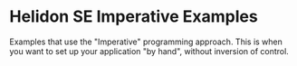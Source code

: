 # Helidon SE Imperative Examples

Examples that use the "Imperative" programming approach.
This is when you want to set up your application "by hand", without inversion of control.
